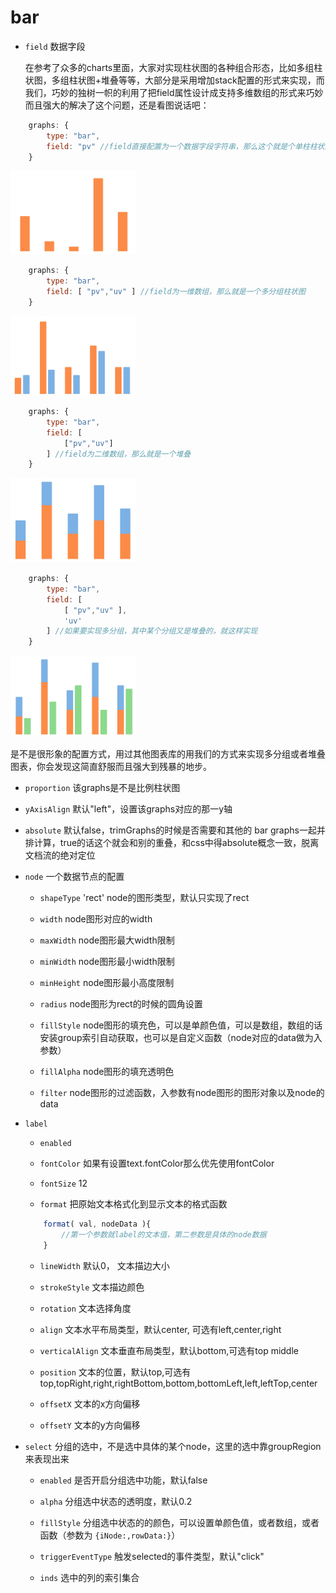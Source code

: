 bar
=================

- `field` 数据字段

    在参考了众多的charts里面，大家对实现柱状图的各种组合形态，比如多组柱状图，多组柱状图+堆叠等等，大部分是采用增加stack配置的形式来实现，而我们，巧妙的独树一帜的利用了把field属性设计成支持多维数组的形式来巧妙而且强大的解决了这个问题，还是看图说话吧：

```js
    graphs: {
        type: "bar",
        field: "pv" //field直接配置为一个数据字段字符串，那么这个就是个单柱柱状图
    }
```
<img src="./assets/graphs_bar.jpg" style="width:200px;">

```js
    graphs: {
        type: "bar",
        field: [ "pv","uv" ] //field为一维数组，那么就是一个多分组柱状图
    }
```
<img src="./assets/graphs_bar_1.jpg" style="width:200px;">

```js
    graphs: {
        type: "bar",
        field: [ 
            ["pv","uv"] 
        ] //field为二维数组，那么就是一个堆叠
    }
```
<img src="./assets/graphs_bar_2.jpg" style="width:200px;">

```js
    graphs: {
        type: "bar",
        field: [ 
            [ "pv","uv" ],
            'uv'
        ] //如果要实现多分组，其中某个分组又是堆叠的，就这样实现
    }
```
<img src="./assets/graphs_bar_3.jpg" style="width:200px;">

是不是很形象的配置方式，用过其他图表库的用我们的方式来实现多分组或者堆叠图表，你会发现这简直舒服而且强大到残暴的地步。

- `proportion` 该graphs是不是比例柱状图

- `yAxisAlign` 默认"left"，设置该graphs对应的那一y轴

- `absolute` 默认false，trimGraphs的时候是否需要和其他的 bar graphs一起并排计算，true的话这个就会和别的重叠，和css中得absolute概念一致，脱离文档流的绝对定位

- `node` 一个数据节点的配置

    - `shapeType` 'rect' node的图形类型，默认只实现了rect

    - `width` node图形对应的width

    - `maxWidth` node图形最大width限制

    - `minWidth` node图形最小width限制

    - `minHeight` node图形最小高度限制

    - `radius` node图形为rect的时候的圆角设置

    - `fillStyle` node图形的填充色，可以是单颜色值，可以是数组，数组的话安装group索引自动获取，也可以是自定义函数（node对应的data做为入参数）

    - `fillAlpha` node图形的填充透明色

    - `filter` node图形的过滤函数，入参数有node图形的图形对象以及node的data

- `label` 

    - `enabled` 

    - `fontColor` 如果有设置text.fontColor那么优先使用fontColor

    - `fontSize` 12

    - `format` 把原始文本格式化到显示文本的格式函数

    ```js
        format( val, nodeData ){
            //第一个参数就label的文本值，第二参数是具体的node数据
        }
    ```

    - `lineWidth` 默认0， 文本描边大小

    - `strokeStyle` 文本描边颜色

    - `rotation` 文本选择角度

    - `align` 文本水平布局类型，默认center, 可选有left,center,right

    - `verticalAlign` 文本垂直布局类型，默认bottom,可选有top middle 
    
    - `position` 文本的位置，默认top,可选有top,topRight,right,rightBottom,bottom,bottomLeft,left,leftTop,center

    - `offsetX` 文本的x方向偏移

    - `offsetY` 文本的y方向偏移


- `select` 分组的选中，不是选中具体的某个node，这里的选中靠groupRegion来表现出来

    - `enabled` 是否开启分组选中功能，默认false
        
    - `alpha`  分组选中状态的透明度，默认0.2
        
    - `fillStyle` 分组选中状态的的颜色，可以设置单颜色值，或者数组，或者函数（参数为 `{iNode:,rowData:}`）
        
    - `triggerEventType` 触发selected的事件类型，默认"click"

    - `inds` 选中的列的索引集合
    


